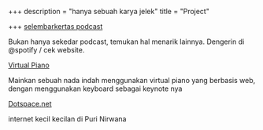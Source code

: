 +++
description = "hanya sebuah karya jelek"
title = "Project"

+++
[selembarkertas podcast](https://selembarkertas.club)

Bukan hanya sekedar podcast, temukan hal menarik lainnya. Dengerin di @spotify / cek website.

[Virtual Piano](https://virtualpiano.github.io)

Mainkan sebuah nada indah menggunakan virtual piano yang berbasis web, dengan menggunakan keyboard sebagai keynote nya

[Dotspace.net]()

internet kecil kecilan di Puri Nirwana